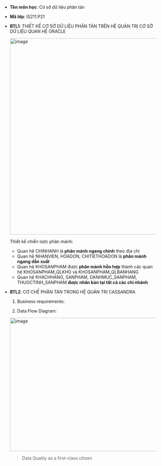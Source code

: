 - **Tên môn học**: Cơ sở dữ liệu phân tán
- **Mã lớp**: IS211.P21
- **BTL1**: THIẾT KẾ CƠ SỞ DỮ LIỆU PHÂN TÁN TRÊN HỆ QUẢN TRỊ CƠ SỞ DỮ LIỆU QUAN HỆ ORACLE
  
  <img width="1276" height="639" alt="image" src="https://github.com/user-attachments/assets/641cb496-50c4-4457-a98b-3877fd7e6bbc" />

  Thiết kế chiến lược phân mảnh:
  - Quan hệ CHINHANH là **phân mảnh ngang chính** theo địa chỉ
  - Quan hệ NHANVIEN, HOADON, CHITIETHOADON là **phân mảnh ngang dẫn xuất**
  - Quan hệ KHOSANPHAM được **phân mảnh hỗn hợp** thành các quan hệ  KHOSANPHAM_QLKHO và KHOSANPHAM_QLBANHANG
  - Quan hệ KHACHHANG, SANPHAM, DANHMUC_SANPHAM, THUOCTINH_SANPHAM **được nhân bản tại tất cả các chi nhánh**

- **BTL2**: CƠ CHẾ PHÂN TÁN TRONG HỆ QUẢN TRỊ CASSANDRA

  1. Business requirements:
  
  2. Data Flow Diagram: 
  <img width="1128" height="434" alt="image" src="https://github.com/user-attachments/assets/c3f91257-0aff-420a-918d-69283d6aa2bb" />

  
  > Data Quality as a first-class citizen 

